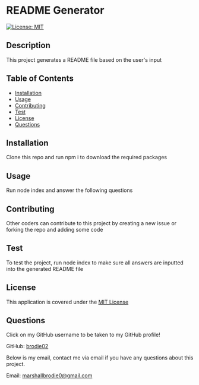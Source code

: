# README  Generator

[![License: MIT](https://img.shields.io/badge/License-MIT-yellow.svg)](https://opensource.org/licenses/MIT)
  
## Description
This project generates a README file based on the user's input

## Table of Contents

* [Installation](#installation)
* [Usage](#usage)
* [Contributing](#contributing)
* [Test](#test)
* [License](#license)
* [Questions](#questions)

## Installation
Clone this repo and run npm i to download the required packages

## Usage
Run node index and answer the following questions

## Contributing
Other coders can contribute to this project by creating a new issue or forking the repo and adding some code

## Test
To test the project, run node index to make sure all answers are inputted into the generated README file

## License
This application is covered under the [MIT License](https://opensource.org/licenses/MIT)

## Questions
Click on my GitHub username to be taken to my GitHub profile!

GitHub: [brodie02](https://github.com/brodie02)

Below is my email, contact me via email if you have any questions about this project.

Email: marshallbrodie0@gmail.com
